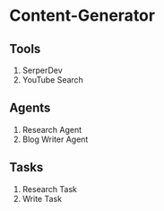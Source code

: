 # Content-Generator

## Tools
1. SerperDev
2. YouTube Search

## Agents
1. Research Agent
2. Blog Writer Agent

## Tasks
1. Research Task
2. Write Task